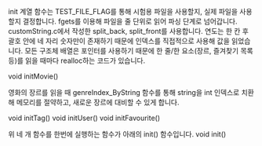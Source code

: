 init 계열 함수는 TEST_FILE_FLAG를 통해 시험용 파일을 사용할지, 실제 파일을 사용할지 결정합니다.
fgets를 이용해 파일을 줄 단위로 읽어 파싱 단계로 넘어갑니다.
customString.c에서 작성한 split_back, split_front를 사용합니다.
연도는 한 칸 후 괄호 안에 네 자리 숫자만이 존재하기 때문에 인덱스를 직접적으로 사용해 값을 읽었습니다.
모든 구조체 배열은 포인터를 사용하기 때문에 한 줄/한 요소(장르, 즐겨찾기 목록 등)를 읽을 때마다 realloc하는 코드가 있습니다.

void initMovie()

영화의 장르를 읽을 때 genreIndex_ByString 함수를 통해 string을 int 인덱스로 치환해 메모리를 절약하고, 새로운 장르에 대비할 수 있게 합니다.

void initTag()
void initUser()
void initFavourite()

위 네 개 함수를 한번에 실행하는 함수가 아래의 init() 함수입니다.
void init()

